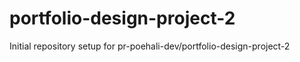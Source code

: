 # portfolio-design-project-2

Initial repository setup for pr-poehali-dev/portfolio-design-project-2